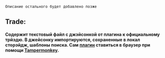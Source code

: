 ﻿```Описание остального будет добавлено позже```

## **Trade:** 

#### Содержит текстовый файл с джэйсонкой от плагина к официальному трйэдю. В джейсонку импортируются, сохраненные в локал сторэйдж, шаблоны поиска. Сам [плагин](https://github.com/ghostscript3r/poe-trade-official-site-enhancer) ставиться в браузер при помощи [Tampermonkey](https://chrome.google.com/webstore/detail/tampermonkey/dhdgffkkebhmkfjojejmpbldmpobfkfo).